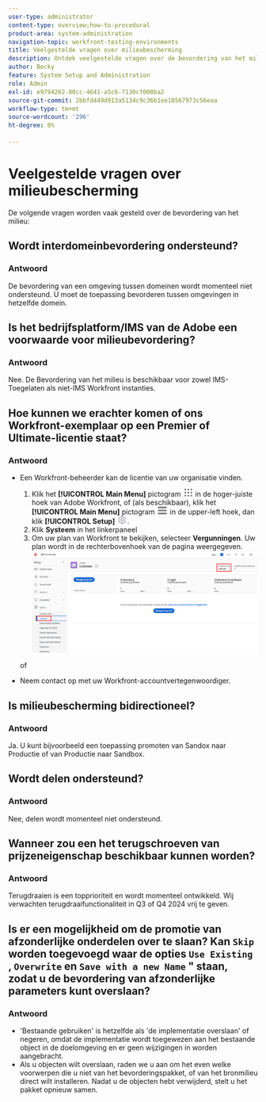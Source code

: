 ```yaml
---
user-type: administrator
content-type: overview;how-to-procedural
product-area: system-administration
navigation-topic: workfront-testing-environments
title: Veelgestelde vragen over milieubescherming
description: Ontdek veelgestelde vragen over de bevordering van het milieu in Workfront.
author: Becky
feature: System Setup and Administration
role: Admin
exl-id: e9794262-80cc-4641-a5c6-7130cf008ba2
source-git-commit: 2bbfd449d913a5134c9c36b1ee10567973c56eaa
workflow-type: tm+mt
source-wordcount: '296'
ht-degree: 0%

---
```


# Veelgestelde vragen over milieubescherming

De volgende vragen worden vaak gesteld over de bevordering van het milieu:

## Wordt interdomeinbevordering ondersteund?

### Antwoord

De bevordering van een omgeving tussen domeinen wordt momenteel niet ondersteund. U moet de toepassing bevorderen tussen omgevingen in hetzelfde domein.

## Is het bedrijfsplatform/IMS van de Adobe een voorwaarde voor milieubevordering?

### Antwoord

Nee. De Bevordering van het milieu is beschikbaar voor zowel IMS-Toegelaten als niet-IMS Workfront instanties.

## Hoe kunnen we erachter komen of ons Workfront-exemplaar op een Premier of Ultimate-licentie staat?

### Antwoord

* Een Workfront-beheerder kan de licentie van uw organisatie vinden.

   1. Klik het **[!UICONTROL Main Menu]** pictogram ![ Belangrijkste Menu ](/help/_includes/assets/main-menu-icon.png) in de hoger-juiste hoek van Adobe Workfront, of (als beschikbaar), klik het **[!UICONTROL Main Menu]** pictogram ![ Belangrijkste Menu ](/help/_includes/assets/main-menu-icon-left-nav.png) in de upper-left hoek, dan klik **[!UICONTROL Setup]** ![ pictogram van de Opstelling ](/help/_includes/assets/gear-icon-setup.png).
   1. Klik **Systeem** in het linkerpaneel
   1. Om uw plan van Workfront te bekijken, selecteer **Vergunningen**.
Uw plan wordt in de rechterbovenhoek van de pagina weergegeven.
      ![](assets/locate-plan.png)

  of
* Neem contact op met uw Workfront-accountvertegenwoordiger.

## Is milieubescherming bidirectioneel?

### Antwoord

Ja. U kunt bijvoorbeeld een toepassing promoten van Sandox naar Productie of van Productie naar Sandbox.

## Wordt delen ondersteund?

### Antwoord

Nee, delen wordt momenteel niet ondersteund.

## Wanneer zou een het terugschroeven van prijzeneigenschap beschikbaar kunnen worden?

### Antwoord

Terugdraaien is een topprioriteit en wordt momenteel ontwikkeld. Wij verwachten terugdraaifunctionaliteit in Q3 of Q4 2024 vrij te geven.

## Is er een mogelijkheid om de promotie van afzonderlijke onderdelen over te slaan? Kan `Skip` worden toegevoegd waar de opties `Use Existing` , `Overwrite` en `Save with a new Name` &quot; staan, zodat u de bevordering van afzonderlijke parameters kunt overslaan?

### Antwoord


* &#39;Bestaande gebruiken&#39; is hetzelfde als &#39;de implementatie overslaan&#39; of negeren, omdat de implementatie wordt toegewezen aan het bestaande object in de doelomgeving en er geen wijzigingen in worden aangebracht.
* Als u objecten wilt overslaan, raden we u aan
om het even welke voorwerpen die u niet van het bevorderingspakket, of van het bronmilieu direct wilt installeren. Nadat u de objecten hebt verwijderd, stelt u het pakket opnieuw samen.
